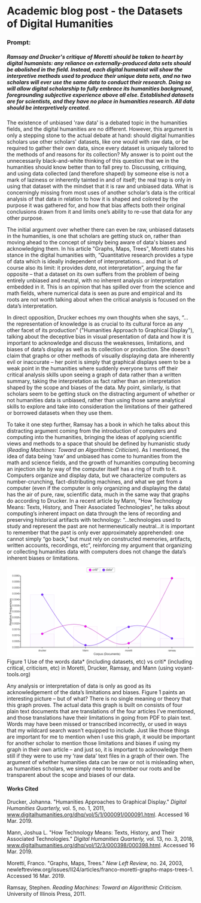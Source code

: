 # Academic blog post - the Datasets of Digital Humanities


### Prompt:
##### Ramsay and Drucker's critique of Moretti should be taken to heart by digital humanists: any reliance on externally-produced data sets should be abolished in the field. Instead, each digital humanist will show the interpretive methods used to produce their unique data sets, and no two scholars will ever use the same data to conduct their research. Doing so will allow digital scholarship to fully embrace its humanities background, foregrounding subjective experience above all else. Established datasets are for scientists, and they have no place in humanities research. *All data should be interpretively created.*




The existence of unbiased 'raw data' is a debated topic in the humanities fields, and the digital humanities are no different. However, this argument is only a stepping stone to the actual debate at hand: should digital humanities scholars use other scholars' datasets, like one would with raw data, or be required to gather their own data, since every dataset is uniquely tailored to the methods of and reasons for its collection? My answer is to point out the unnecessarily black-and-white thinking of this question that we in the humanities should know better than to fall prey to. Discussing, critiquing, and using data collected (and therefore shaped) by someone else is not a mark of laziness or inherently tainted in and of itself; the real trap is only in using that dataset with the mindset that it is raw and unbiased data. What is concerningly missing from most uses of another scholar’s data is the critical analysis of that data in relation to how it is shaped and colored by the purpose it was gathered for, and how that bias affects both their original conclusions drawn from it and limits one’s ability to re-use that data for any other purpose.

The initial argument over whether there can even be raw, unbiased datasets in the humanities, is one that scholars are getting stuck on, rather than moving ahead to the concept of simply being aware of data's biases and acknowledging them. In his article "Graphs, Maps, Trees", Moretti states his stance in the digital humanities with, “Quantitative research provides a type of data which is ideally independent of interpretations… and that is of course also its limit: it provides *data*, not interpretation”, arguing the far opposite – that a dataset on its own suffers from the problem of being entirely unbiased and neutral, with no inherent analysis or interpretation embedded in it. This is an opinion that has spilled over from the science and math fields, where numerical data is seen as pure and empirical and its roots are not worth talking about when the critical analysis is focused on the data’s interpretation. 

In direct opposition, Drucker echoes my own thoughts when she says, “…the representation of knowledge is as crucial to its cultural force as any other facet of its production” ("Humanities Approach to Graphical Display"), talking about the deceptive bias in visual presentation of data and how it is important to acknowledge and discuss the weaknesses, limitations, and biases of data’s display as well as its collection or production. She doesn’t claim that graphs or other methods of visually displaying data are inherently evil or inaccurate – her point is simply that graphical displays seem to be a weak point in the humanities where suddenly everyone turns off their critical analysis skills upon seeing a graph of data rather than a written summary, taking the interpretation as fact rather than an interpretation shaped by the scope and biases of the data. My point, similarly, is that scholars seem to be getting stuck on the distracting argument of whether or not humanities data is unbiased, rather than using those same analytical skills to explore and take into consideration the limitations of their gathered or borrowed datasets when they use them.

To take it one step further, Ramsay has a book in which he talks about this distracting argument coming from the introduction of computers and computing into the humanities, bringing the ideas of applying scientific views and methods to a space that should be defined by humanistic study (*Reading Machines: Toward an Algorithmic Criticism*). As I mentioned, the idea of data being ‘raw’ and unbiased has come to humanities from the math and science fields, and the growth of humanities computing becoming an injection site by way of the computer itself has a ring of truth to it. Computers organize and display data, but we characterize computers as number-crunching, fact-distributing machines, and what we get from a computer (even if the computer is only organizing and displaying the data) has the air of pure, raw, scientific data, much in the same way that graphs do according to Drucker. In a recent article by Mann, "How Technology Means: Texts, History, and Their Associated Technologies", he talks about computing’s inherent impact on data through the lens of recording and preserving historical artifacts with technology: “…technologies used to study and represent the past are not hermeneutically neutral…it is important to remember that the past is only ever approximately apprehended: one cannot simply “go back,” but must rely on constructed memories, artifacts, written accounts, recordings, etc”, reinforcing my argument that organizing or collecting humanities data with computers does not change the data’s inherent biases or limitations.


![](images/blog_voyant.PNG)
Figure 1
Use of the words data* (including datasets, etc) vs criti* (including critical, criticism, etc) in Moretti, Drucker, Ramsay, and Mann (using voyant-tools.org)


Any analysis or interpretation of data is only as good as its acknowledgement of the data’s limitations and biases. Figure 1 paints an interesting picture – but of what? There is no single meaning or theory that this graph proves. The actual data this graph is built on consists of four plain text documents that are translations of the four articles I’ve mentioned, and those translations have their limitations in going from PDF to plain text. Words may have been missed or transcribed incorrectly, or used in ways that my wildcard search wasn’t equipped to include. Just like those things are important for me to mention when I use this graph, it would be important for another scholar to mention those limitations and biases if using my graph in their own article – and just so, it is important to acknowledge them still if they were to use my ‘raw data’ text files in a graph of their own. The argument of whether humanities data can be raw or not is misleading when, as humanities scholars, we simply need to remember our roots and be transparent about the scope and biases of our data.



#### Works Cited

Drucker, Johanna. "Humanities Approaches to Graphical Display." *Digital Humanities Quarterly,* vol. 5, no. 1, 2011, www.digitalhumanities.org/dhq/vol/5/1/000091/000091.html. Accessed 16 Mar. 2019.

Mann, Joshua L. "How Technology Means: Texts, History, and Their Associated Technologies." *Digital Humanities Quarterly,* vol. 13, no. 3, 2018, www.digitalhumanities.org/dhq/vol/12/3/000398/000398.html. Accessed 16 Mar. 2019.

Moretti, Franco. "Graphs, Maps, Trees." *New Left Review*, no. 24, 2003, newleftreview.org/issues/II24/articles/franco-moretti-graphs-maps-trees-1. Accessed 16 Mar. 2019.

Ramsay, Stephen. *Reading Machines: Toward an Algorithmic Criticism.* University of Illinois Press, 2011.
